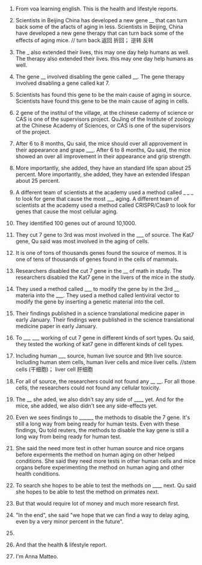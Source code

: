1. From voa learning english. This is the health and lifestyle reports.

2. Scientists in Beijing China has developed a new gene __ that can turn back some of the afacts of aging in less.
   Scientists in Beijing, China have developed a new gene  therapy that can turn back some of the effects of aging mice. // turn back.返回 折回； 逆转 反转
   
3. The _ also extended their lives, this may one day help humans as well.
   The therapy also extended their lives. this may one day help humans as well.

4. The gene __ involved disabling the gene called __.
   The gene therapy involved disabling a gene called kat 7.

5. Scientists has found this gene to be the main cause of aging in source.
   Scientists have found this gene to be the main cause of aging in cells.

6. 2 gene of the institul of the village, at the chinese cademy  of science or CAS is one of the supervisors project.
   QuJing of the Institute of zoology at the Chinese Academy of Sciences, or CAS is one of the supervisors of the project.

7. After 6 to 8 months, Qu said, the mice should over all approvement in their appearance and grape ___.
    After 6 to 8 months, Qu said, the mice showed an over all improvement in their appearance and grip strength.

8.  More importantly, she added, they have an standard life span about 25 percent.
     More importantly, she added, they have an extended lifespan about 25 percent.

9.  A different team of scientists  at the academy used a method called _ _ _ to look for gene that cause the most  ___   aging.
    A different team of scientists at the academy used a method called CRISPR/Cas9 to look for genes that cause the most cellular aging.
    
10. They identified 100 genes out of around 10,1000. 
    
11. They cut 7 gene to 3rd was most involved in the ___ of source.
    The Kat7 gene, Qu said was most involved in the aging of cells.

12. It is one of tons of thousands genes found the source of memos.
    It is one of tens of thousands of genes found in the cells of mammals.

13. Researchers disabled the cut 7 gene in the __ of math in study.
    The researchers disabled the Kat7 gene in the livers of the mice in the study.

14. They used a method called ___ to modify the gene by in the 3rd __ materia into the ___.
    They used a method called lentiviral vector to modify the gene by inserting a genetic material into the cell. 

15. Their findings published in a science translational medicine paper in  early January.
    Their findings were published in the science translational medicine paper in early January.

16. To ___ ___ working of cut 7 gene in different kinds of sort types.
    Qu said, they tested the working of kat7 gene in different kinds of cell types.

17. Including human ___ source, human live source and 9th live source.
    Including human stem cells, human liver cells and mice liver cells. //stem cells (干细胞)； liver cell 肝细胞

18. For all of source, the researchers could not found any __ __.
    For all those cells, the researchers could not found any cellular toxicity.

19. The __ she aded, we also didn't say any side of ____   yet.
    And for the mice, she added, we also didn't see any side-effects yet.

20. Even we sees findings  to ______  the methods to disable the 7 gene. It's still a long way from being ready for human tests.
    Even with these findings, Qu told reuters, the methods to disable the kay gene is still a long way from being ready for human test.

21. She said the need more test in other human source and nice organs before experments the method on human aging on other helped conditions.
    She said they need more tests in other human cells and mice organs before experimenting the method on human aging and other health conditions.

22. To search she hopes to be able to test the methods on ____ next.
    Qu said she hopes to be able to test the method on primates next.

23. But that would require lot of money and much more research first.
    
24. "In the end", she said "we hope that we can find a way to delay aging, even by a very minor percent in the future".
25. 

26. And that the health  & lifestyle report.

27. I'm Anna Matteo.

